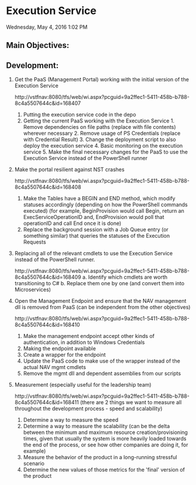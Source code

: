 # Execution Service
Wednesday, May 4, 2016
1:02 PM

## Main Objectives:

## Development:

1.	Get the PaaS (Management Portal) working with the initial version of the Execution Service

    http://vstfnav:8080/tfs/web/wi.aspx?pcguid=9a2ffec1-5411-458b-b788-8c4a5507644c&id=168407

    1.  Putting the execution service code in the depo
    2.  Getting the current PaaS working with the Execution Service
            1.	Remove dependencies on file paths (replace with file contents) wherever necessary
            2.	Remove usage of PS Credentials (replace with Credential Result)
            3. 	Change the deployment script to also deploy the execution service
            4.  Basic monitoring on the execution service
            5.  Make the final necessary changes for the PaaS to use the Execution Service instead of the PowerShell runner

2.	Make the portal resilient against NST crashes

    http://vstfnav:8080/tfs/web/wi.aspx?pcguid=9a2ffec1-5411-458b-b788-8c4a5507644c&id=168408
    1.  Make the Tables have a BEGIN and END method, which modify statuses accordingly (depending on how the PowerShell commands executed) (for example, BeginProvision would call Begin, return an ExecServiceOperationID and, EndProvision would poll that operationID and call End once it is done)
    2.  Replace the background session with a Job Queue entry (or something similar) that queries the statuses of the Execution Requests

3.	Replacing all of the relevant cmdlets to use the Execution Service instead of the PowerShell runner.

    http://vstfnav:8080/tfs/web/wi.aspx?pcguid=9a2ffec1-5411-458b-b788-8c4a5507644c&id=168409
    a.	Identify which cmdlets are worth transitioning to C#
    b.	Replace them one by one (and convert them into Microservices)

4.	Open the Management Endpoint and ensure that the NAV management dll is removed from PaaS (can be independent from the other objectives)

    http://vstfnav:8080/tfs/web/wi.aspx?pcguid=9a2ffec1-5411-458b-b788-8c4a5507644c&id=168410
    1.	Make the management endpoint accept other kinds of authentication, in addition to Windows Credentials
    2.	Making the endpoint available
    3.	Create a wrapper for the endpoint
    4.	Update the PaaS code to make use of the wrapper instead of the actual NAV mgmt cmdlets
    5.	Remove the mgmt dll and dependent assemblies from our scripts

5.	Measurement (especially useful for the leadership team)

    http://vstfnav:8080/tfs/web/wi.aspx?pcguid=9a2ffec1-5411-458b-b788-8c4a5507644c&id=168411
    (there are 2 things we want to measure all throughout the development process - speed and scalability)
    1.	Determine a way to measure the speed
    2. 	Determine a way to measure the scalability (can be the delta between the minimum and maximum resource creation/provisioning times, given that usually the system is more heavily loaded towards the end of the process, or see how other companies are doing it, for example)
    3.	Measure the behavior of the product in a long-running stressful scenario
    4.	Determine the new values of those metrics for the 'final' version of the product
